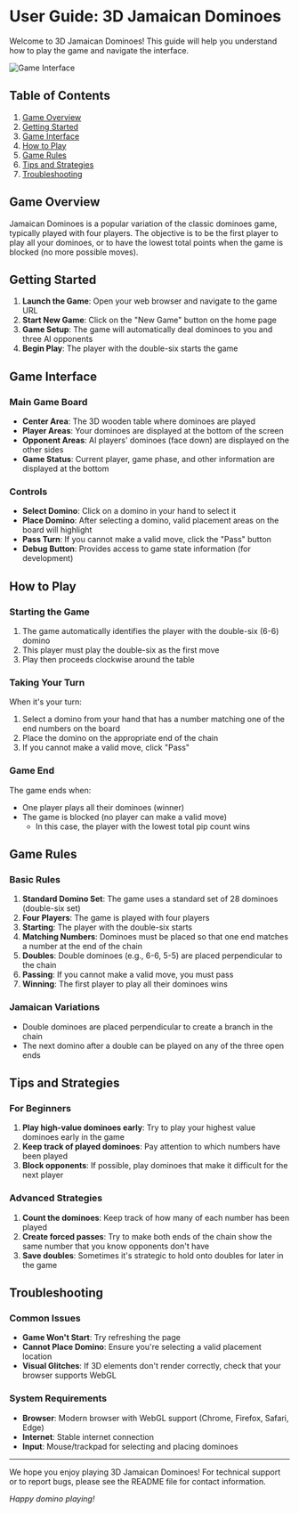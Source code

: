# User Guide: 3D Jamaican Dominoes

Welcome to 3D Jamaican Dominoes! This guide will help you understand how to play the game and navigate the interface.

![Game Interface](screenshot.png)

## Table of Contents

1. [Game Overview](#game-overview)
2. [Getting Started](#getting-started)
3. [Game Interface](#game-interface)
4. [How to Play](#how-to-play)
5. [Game Rules](#game-rules)
6. [Tips and Strategies](#tips-and-strategies)
7. [Troubleshooting](#troubleshooting)

## Game Overview

Jamaican Dominoes is a popular variation of the classic dominoes game, typically played with four players. The objective is to be the first player to play all your dominoes, or to have the lowest total points when the game is blocked (no more possible moves).

## Getting Started

1. **Launch the Game**: Open your web browser and navigate to the game URL
2. **Start New Game**: Click on the "New Game" button on the home page
3. **Game Setup**: The game will automatically deal dominoes to you and three AI opponents
4. **Begin Play**: The player with the double-six starts the game

## Game Interface

### Main Game Board

- **Center Area**: The 3D wooden table where dominoes are played
- **Player Areas**: Your dominoes are displayed at the bottom of the screen
- **Opponent Areas**: AI players' dominoes (face down) are displayed on the other sides
- **Game Status**: Current player, game phase, and other information are displayed at the bottom

### Controls

- **Select Domino**: Click on a domino in your hand to select it
- **Place Domino**: After selecting a domino, valid placement areas on the board will highlight
- **Pass Turn**: If you cannot make a valid move, click the "Pass" button
- **Debug Button**: Provides access to game state information (for development)

## How to Play

### Starting the Game

1. The game automatically identifies the player with the double-six (6-6) domino
2. This player must play the double-six as the first move
3. Play then proceeds clockwise around the table

### Taking Your Turn

When it's your turn:

1. Select a domino from your hand that has a number matching one of the end numbers on the board
2. Place the domino on the appropriate end of the chain
3. If you cannot make a valid move, click "Pass"

### Game End

The game ends when:

- One player plays all their dominoes (winner)
- The game is blocked (no player can make a valid move)
  - In this case, the player with the lowest total pip count wins

## Game Rules

### Basic Rules

1. **Standard Domino Set**: The game uses a standard set of 28 dominoes (double-six set)
2. **Four Players**: The game is played with four players
3. **Starting**: The player with the double-six starts
4. **Matching Numbers**: Dominoes must be placed so that one end matches a number at the end of the chain
5. **Doubles**: Double dominoes (e.g., 6-6, 5-5) are placed perpendicular to the chain
6. **Passing**: If you cannot make a valid move, you must pass
7. **Winning**: The first player to play all their dominoes wins

### Jamaican Variations

- Double dominoes are placed perpendicular to create a branch in the chain
- The next domino after a double can be played on any of the three open ends

## Tips and Strategies

### For Beginners

1. **Play high-value dominoes early**: Try to play your highest value dominoes early in the game
2. **Keep track of played dominoes**: Pay attention to which numbers have been played
3. **Block opponents**: If possible, play dominoes that make it difficult for the next player

### Advanced Strategies

1. **Count the dominoes**: Keep track of how many of each number has been played
2. **Create forced passes**: Try to make both ends of the chain show the same number that you know opponents don't have
3. **Save doubles**: Sometimes it's strategic to hold onto doubles for later in the game

## Troubleshooting

### Common Issues

- **Game Won't Start**: Try refreshing the page
- **Cannot Place Domino**: Ensure you're selecting a valid placement location
- **Visual Glitches**: If 3D elements don't render correctly, check that your browser supports WebGL

### System Requirements

- **Browser**: Modern browser with WebGL support (Chrome, Firefox, Safari, Edge)
- **Internet**: Stable internet connection
- **Input**: Mouse/trackpad for selecting and placing dominoes

---

We hope you enjoy playing 3D Jamaican Dominoes! For technical support or to report bugs, please see the README file for contact information.

*Happy domino playing!*